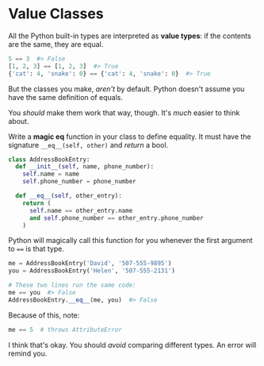 # Value Classes
All the Python built-in types are interpreted as **value types**:
if the contents are the same, they are equal.
```python
5 == 3  #> False
[1, 2, 3] == [1, 2, 3]  #> True
{'cat': 4, 'snake': 0} == {'cat': 4, 'snake': 0}  #> True
```

But the classes you make, _aren't_ by default.
Python doesn't assume you have the same definition of equals.

You _should_ make them work that way, though.
It's _much_ easier to think about.

Write a **magic eq** function in your class to define equality.
It must have the signature `__eq__(self, other)` and _return_ a bool.
```python
class AddressBookEntry:
  def __init__(self, name, phone_number):
    self.name = name
    self.phone_number = phone_number

  def __eq__(self, other_entry):
    return (
      self.name == other_entry.name
      and self.phone_number == other_entry.phone_number
    )
```

Python will magically call this function for you whenever the first argument to `==` is that type.
```python
me = AddressBookEntry('David', '507-555-9895')
you = AddressBookEntry('Helen', '507-555-2131')

# These two lines run the same code:
me == you  #> False
AddressBookEntry.__eq__(me, you)  #> False
```

Because of this, note:
```python
me == 5  # throws AttributeError
```
I think that's okay.
You should _avoid_ comparing different types.
An error will remind you.
